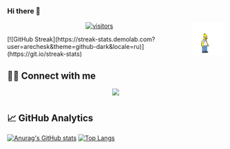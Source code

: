 ### Hi there 👋

<img align="right" src="https://github.com/PetrovKP/PetrovKP/blob/main/2095831.gif" width="15%">


<!--
**arechesk/arechesk** is a ✨ _special_ ✨ repository because its `README.md` (this file) appears on your GitHub profile.

Here are some ideas to get you started:

- 🔭 I’m currently working on ...
- 🌱 I’m currently learning ...
- 👯 I’m looking to collaborate on ...
- 🤔 I’m looking for help with ...
- 💬 Ask me about ...
- 📫 How to reach me: ...
- 😄 Pronouns: ...
- ⚡ Fun fact: ...
-->
<p align="center">
  <a href="https://github.com/arechesk">
    <img alt="visitors" src="https://visitor-badge.laobi.icu/badge?page_id=arechesk">
  </a>
</p>
[![GitHub Streak](https://streak-stats.demolab.com?user=arechesk&theme=github-dark&locale=ru)](https://git.io/streak-stats)



## 🤝🏻 Connect with me

<div align="center">
<a href="https://vk.com/unnotigkeit" target="_blank">
<img src=https://sun9-4.userapi.com/impf/c5260/v5260022/4c6/26NxUTMmSAU.jpg?size=400x582&quality=96&sign=a788ac3d4b4b808ad183ddff5976edd0&type=album style="margin-bottom: 5px;" />
</a>
</div>

## 📈 GitHub Analytics

[![Anurag's GitHub stats](https://github-readme-stats.vercel.app/api?username=arechesk&theme=vue&show_icons=true&count_private=true&hide_border=true)](https://github.com/arechesk)
[![Top Langs](https://github-readme-stats.vercel.app/api/top-langs/?username=arechesk&layout=compact&theme=vue&count_private=true&langs_count=8&show_icons=true&hide_border=true)](https://github.com/arechesk)
